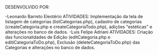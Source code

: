 DESENVOLVIDO POR:

-Leonardo Barreto Eleotério
ATIVIDADES: Implementação da tela de listagem de categorias (listCategorias.php), cadastro de categorias (createCategoria.php e createCategoriaTodo.php), adições "estéticas" e alterações no banco de dados.
-Luis Felipe Adriani
ATIVIDADES: Criação das funcionalidades de Edição (editCategoria.php e editiCategoriaToDo.php), Exclusão (deleteCategoriaToDo.php) das Categorias e alterações no banco de dados.


